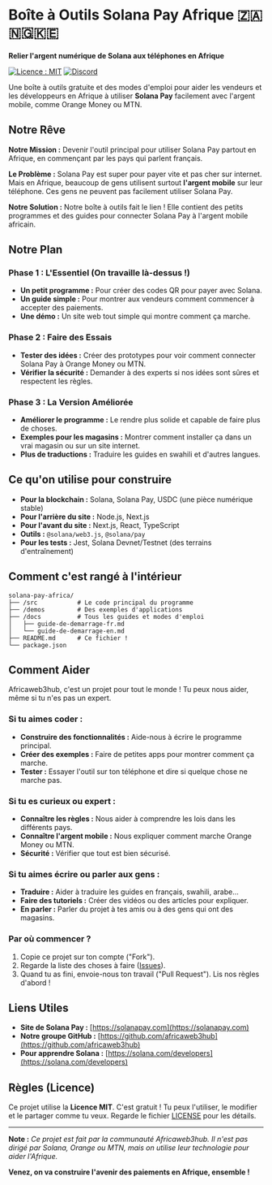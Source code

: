 # Boîte à Outils Solana Pay Afrique 🇿🇦🇳🇬🇰🇪

**Relier l'argent numérique de Solana aux téléphones en Afrique**

[![Licence : MIT](https://img.shields.io/badge/Licence-MIT-vert)](https://opensource.org/licenses/MIT)
[![Discord](https://img.shields.io/badge/Discord-Rejoins%20notre%20groupe-7289DA)](https://discord.gg/your-invite-link)

Une boîte à outils gratuite et des modes d'emploi pour aider les vendeurs et les développeurs en Afrique à utiliser **Solana Pay** facilement avec l'argent mobile, comme Orange Money ou MTN.

## Notre Rêve

**Notre Mission :** Devenir l'outil principal pour utiliser Solana Pay partout en Afrique, en commençant par les pays qui parlent français.

**Le Problème :** Solana Pay est super pour payer vite et pas cher sur internet. Mais en Afrique, beaucoup de gens utilisent surtout **l'argent mobile** sur leur téléphone. Ces gens ne peuvent pas facilement utiliser Solana Pay.

**Notre Solution :** Notre boîte à outils fait le lien ! Elle contient des petits programmes et des guides pour connecter Solana Pay à l'argent mobile africain.

## Notre Plan

### Phase 1 : L'Essentiel (On travaille là-dessus !)
- **Un petit programme :** Pour créer des codes QR pour payer avec Solana.
- **Un guide simple :** Pour montrer aux vendeurs comment commencer à accepter des paiements.
- **Une démo :** Un site web tout simple qui montre comment ça marche.

### Phase 2 : Faire des Essais
- **Tester des idées :** Créer des prototypes pour voir comment connecter Solana Pay à Orange Money ou MTN.
- **Vérifier la sécurité :** Demander à des experts si nos idées sont sûres et respectent les règles.

### Phase 3 : La Version Améliorée
- **Améliorer le programme :** Le rendre plus solide et capable de faire plus de choses.
- **Exemples pour les magasins :** Montrer comment installer ça dans un vrai magasin ou sur un site internet.
- **Plus de traductions :** Traduire les guides en swahili et d'autres langues.

## Ce qu'on utilise pour construire

- **Pour la blockchain :** Solana, Solana Pay, USDC (une pièce numérique stable)
- **Pour l'arrière du site :** Node.js, Next.js
- **Pour l'avant du site :** Next.js, React, TypeScript
- **Outils :** `@solana/web3.js`, `@solana/pay`
- **Pour les tests :** Jest, Solana Devnet/Testnet (des terrains d'entraînement)

## Comment c'est rangé à l'intérieur

```
solana-pay-africa/
├── /src           # Le code principal du programme
├── /demos         # Des exemples d'applications
├── /docs          # Tous les guides et modes d'emploi
│   ├── guide-de-demarrage-fr.md
│   └── guide-de-demarrage-en.md
├── README.md      # Ce fichier !
└── package.json
```

## Comment Aider

Africaweb3hub, c'est un projet pour tout le monde ! Tu peux nous aider, même si tu n'es pas un expert.

### **Si tu aimes coder :**
- **Construire des fonctionnalités :** Aide-nous à écrire le programme principal.
- **Créer des exemples :** Faire de petites apps pour montrer comment ça marche.
- **Tester :** Essayer l'outil sur ton téléphone et dire si quelque chose ne marche pas.

### **Si tu es curieux ou expert :**
- **Connaître les règles :** Nous aider à comprendre les lois dans les différents pays.
- **Connaître l'argent mobile :** Nous expliquer comment marche Orange Money ou MTN.
- **Sécurité :** Vérifier que tout est bien sécurisé.

### **Si tu aimes écrire ou parler aux gens :**
- **Traduire :** Aider à traduire les guides en français, swahili, arabe...
- **Faire des tutoriels :** Créer des vidéos ou des articles pour expliquer.
- **En parler :** Parler du projet à tes amis ou à des gens qui ont des magasins.

### **Par où commencer ?**
1.  Copie ce projet sur ton compte ("Fork").
2.  Regarde la liste des choses à faire ([Issues](https://github.com/africaweb3hub/solana-pay-africa/issues)).
3.  Quand tu as fini, envoie-nous ton travail ("Pull Request"). Lis nos règles d'abord !

## Liens Utiles

- **Site de Solana Pay :** [https://solanapay.com](https://solanapay.com)
- **Notre groupe GitHub :** [https://github.com/africaweb3hub](https://github.com/africaweb3hub)
- **Pour apprendre Solana :** [https://solana.com/developers](https://solana.com/developers)

## Règles (Licence)

Ce projet utilise la **Licence MIT**. C'est gratuit ! Tu peux l'utiliser, le modifier et le partager comme tu veux. Regarde le fichier [LICENSE](LICENSE) pour les détails.

---

**Note :** *Ce projet est fait par la communauté Africaweb3hub. Il n'est pas dirigé par Solana, Orange ou MTN, mais on utilise leur technologie pour aider l'Afrique.*

**Venez, on va construire l'avenir des paiements en Afrique, ensemble !**